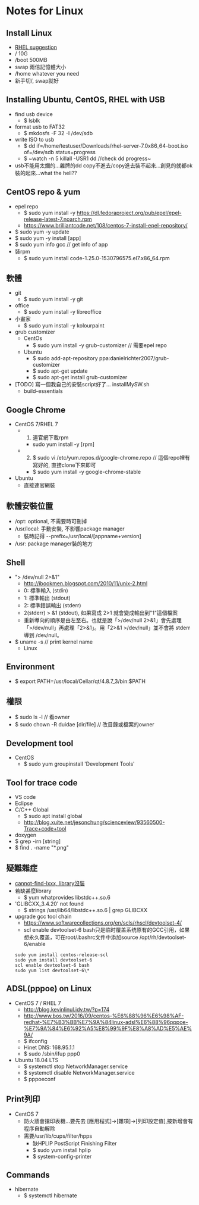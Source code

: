 # Notes for Linux

## Install Linux
* [RHEL suggestion](https://access.redhat.com/documentation/zh-tw/red_hat_enterprise_linux/7/html/installation_guide/sect-disk-partitioning-setup-x86#sect-recommended-partitioning-scheme-x86)
* / 10G
* /boot 500MB
* swap 兩倍記憶體大小
* /home whatever you need
* 新手切/, swap就好

## Installing Ubuntu, CentOS, RHEL with USB
* find usb device
  * $ lsblk
* format usb to FAT32
  * $ mkdosfs -F 32 -I /dev/sdb
* write ISO to usb
  * $ dd if=/home/testuser/Downloads/rhel-server-7.0x86_64-boot.iso of=/dev/sdb status=progress
  * $ ~watch -n 5 killall -USR1 dd //check dd progress~
* usb不能用太爛的...雜牌的dd copy不進去/copy進去裝不起來...創見的就都ok裝的起來...what the hell??

## CentOS repo & yum
* epel repo
  * $ sudo yum install -y https://dl.fedoraproject.org/pub/epel/epel-release-latest-7.noarch.rpm
  * https://www.brilliantcode.net/108/centos-7-install-epel-repository/
* $ sudo yum -y update
* $ sudo yum -y install [app]
* $ sudo yum info gcc // get info of app
* 裝rpm
  * $ sudo yum install code-1.25.0-1530796575.el7.x86_64.rpm

## 軟體
* git
  * $ sudo yum install -y git
* office
  * $ sudo yum install -y libreoffice
* 小畫家
  * $ sudo yum install -y kolourpaint
* grub customizer
  * CentOs
    * $ sudo yum install -y grub-customizer // 需要epel repo
  * Ubuntu
    * $ sudo add-apt-repository ppa:danielrichter2007/grub-customizer
    * $ sudo apt-get update
    * $ sudo apt-get install grub-customizer
* [TODO] 寫一個我自己的安裝script好了... installMySW.sh
  * build-essentials
  
## Google Chrome
* CentOS 7/RHEL 7
  * 1. 連官網下載rpm
    * sudo yum install -y [rpm]
  * 2. $ sudo vi /etc/yum.repos.d/google-chrome.repo // 這個repo裡有寫好的, 直接clone下來即可
    * $ sudo yum install -y google-chrome-stable
* Ubuntu
  * 直接連官網裝
  
## 軟體安裝位置
* /opt: optional, 不需要時可刪掉
* /usr/local: 手動安裝, 不影響package manager
  * 裝時記得 --prefix=/usr/local/[appname+version]
* /usr: package manager裝的地方

## Shell
* "> /dev/null 2>&1"
  * http://ibookmen.blogspot.com/2010/11/unix-2.html
  * 0: 標準輸入 (stdin)
  * 1: 標準輸出 (stdout)
  * 2: 標準錯誤輸出 (stderr)
  * 2(stderr) > &1 (stdout), 如果寫成 2>1 就會變成輸出到"1"這個檔案
  * 重新導向的順序是由左至右。也就是說「>/dev/null 2>&1」會先處理「>/dev/null」再處理「2>&1」。用「2>&1 >/dev/null」並不會將 stderr 導到 /dev/null。
* $ uname -s  // print kernel name
  * Linux

## Environment
* $ export PATH=/usr/local/Cellar/qt/4.8.7_3/bin:$PATH 

## 權限
* $ sudo ls -l // 看owner
* $ sudo chown -R duidae [dir/file] // 改目錄或檔案的owner

## Development tool
* CentOS
  * $ sudo yum groupinstall 'Development Tools'
  
## Tool for trace code
* VS code
* Eclipse
* C/C++ Global
  * $ sudo apt install global
  * http://blog.xuite.net/jesonchung/scienceview/93560500-Trace+code+tool
* doxygen
* $ grep -irn [string]
* $ find . -name "*.png"

## 疑難雜症
* [cannot-find-lxxx, library沒裝](http://i-pogo.blogspot.com/2010/01/usrbinld-cannot-find-lxxx.html)
* 若缺甚麼library
  * $ yum whatprovides libstdc++.so.6
* 'GLIBCXX_3.4.20' not found
  * $ strings  /usr/lib64/libstdc++.so.6 | grep GLIBCXX
* upgrade gcc tool chain
  * https://www.softwarecollections.org/en/scls/rhscl/devtoolset-4/
  * scl enable devtoolset-6 bash只是临时覆盖系统原有的GCC引用，如果想永久覆盖，可在root/.bashrc文件中添加source /opt/rh/devtoolset-6/enable
  ```
  sudo yum install centos-release-scl
  sudo yum install devtoolset-6
  scl enable devtoolset-6 bash
  sudo yum list devtoolset-6\*
  ```

## ADSL(pppoe) on Linux
* CentOS 7 / RHEL 7
  * http://blog.kevinlinul.idv.tw/?p=174
  * http://www.bos.tw/2016/09/centos-%E6%88%96%E6%98%AF-redhat-%E7%B3%BB%E7%9A%84linux-adsl%E6%88%96pppoe-%E7%9A%84%E6%92%A5%E8%99%9F%E8%A8%AD%E5%AE%9A/
  * $ ifconfig
  * Hinet DNS: 168.95.1.1
  * $ sudo /sbin/ifup ppp0
* Ubuntu 18.04 LTS
  * $ systemctl stop NetworkManager.service
  * $ systemctl disable NetworkManager.service
  * $ pppoeconf

## Print列印
* CentOS 7
  * 防火牆會擋印表機...要先去 [應用程式]->[雜項]->[列印設定值],按新增會有程序自動解除
  * 需要/usr/lib/cups/filter/hpps
    * 缺HPLIP PostScript Finishing Filter
    * $ sudo yum install hplip
    * $ system-config-printer

## Commands
* hibernate
  * $ systemctl hibernate
